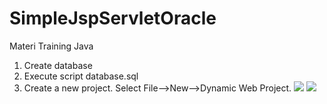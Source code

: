# SimpleJspServletOracle
Materi Training Java

1. Create database
2. Execute script database.sql
3. Create a new project. Select File—>New—>Dynamic Web Project.
   ![](https://github.com/MorisSoft/SimpleJspServletOracle/blob/master/images/eclipse-1.JPG)
   ![](https://github.com/MorisSoft/SimpleJspServletOracle/blob/master/images/eclipse-2.JPG)
